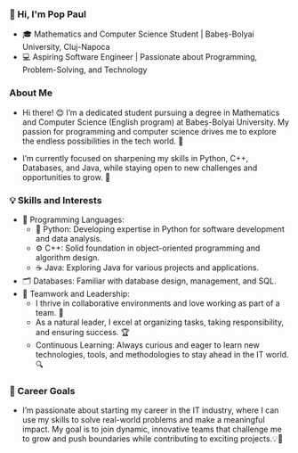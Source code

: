 ### 👋 Hi, I'm Pop Paul

- 🎓 Mathematics and Computer Science Student | Babeș-Bolyai University, Cluj-Napoca
- 💻 Aspiring Software Engineer | Passionate about Programming, Problem-Solving, and Technology

### About Me
- Hi there! 😊 I’m a dedicated student pursuing a degree in Mathematics and Computer Science (English program) at Babeș-Bolyai University. My passion for programming and computer science drives me to explore the endless possibilities in the tech world. 🚀

- I’m currently focused on sharpening my skills in Python, C++, Databases, and Java, while staying open to new challenges and opportunities to grow. 🌟


### 💡 Skills and Interests
- 🔹 Programming Languages:
  - 🐍 Python: Developing expertise in Python for software development and data analysis.
  - ⚙️ C++: Solid foundation in object-oriented programming and algorithm design.
  - ☕ Java: Exploring Java for various projects and applications.
- 🗂️ Databases: Familiar with database design, management, and SQL.
- 🤝 Teamwork and Leadership:
   - I thrive in collaborative environments and love working as part of a team. 👥
   - As a natural leader, I excel at organizing tasks, taking responsibility, and ensuring success. 🏆
   - Continuous Learning: Always curious and eager to learn new technologies, tools, and methodologies to stay ahead in the IT world.🔍

### 🚀 Career Goals
- I’m passionate about starting my career in the IT industry, where I can use my skills to solve real-world problems and make a meaningful impact. My goal is to join dynamic, innovative teams that challenge me to grow and push boundaries while contributing to exciting projects.💡💼


